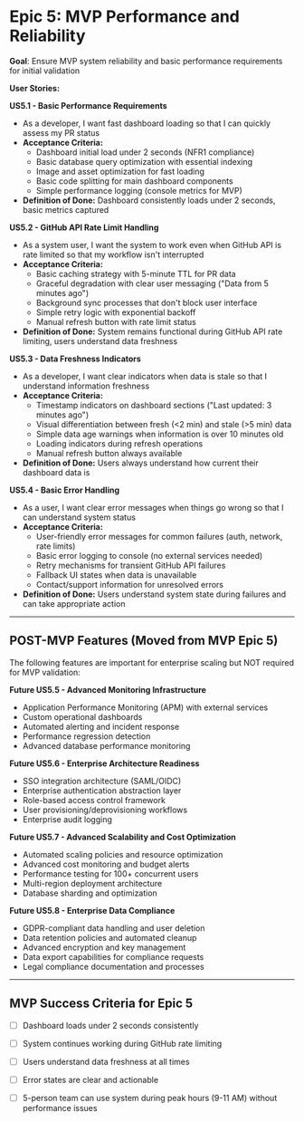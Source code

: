 # Epic 5: MVP Performance and Reliability
**Goal**: Ensure MVP system reliability and basic performance requirements for initial validation

**User Stories:**

**US5.1 - Basic Performance Requirements**
- As a developer, I want fast dashboard loading so that I can quickly assess my PR status
- **Acceptance Criteria:**
  - Dashboard initial load under 2 seconds (NFR1 compliance)
  - Basic database query optimization with essential indexing
  - Image and asset optimization for fast loading
  - Basic code splitting for main dashboard components
  - Simple performance logging (console metrics for MVP)
- **Definition of Done:** Dashboard consistently loads under 2 seconds, basic metrics captured

**US5.2 - GitHub API Rate Limit Handling**
- As a system user, I want the system to work even when GitHub API is rate limited so that my workflow isn't interrupted
- **Acceptance Criteria:**
  - Basic caching strategy with 5-minute TTL for PR data
  - Graceful degradation with clear user messaging ("Data from 5 minutes ago")
  - Background sync processes that don't block user interface
  - Simple retry logic with exponential backoff
  - Manual refresh button with rate limit status
- **Definition of Done:** System remains functional during GitHub API rate limiting, users understand data freshness

**US5.3 - Data Freshness Indicators**
- As a developer, I want clear indicators when data is stale so that I understand information freshness
- **Acceptance Criteria:**
  - Timestamp indicators on dashboard sections ("Last updated: 3 minutes ago")
  - Visual differentiation between fresh (<2 min) and stale (>5 min) data
  - Simple data age warnings when information is over 10 minutes old
  - Loading indicators during refresh operations
  - Manual refresh button always available
- **Definition of Done:** Users always understand how current their dashboard data is

**US5.4 - Basic Error Handling**
- As a user, I want clear error messages when things go wrong so that I can understand system status
- **Acceptance Criteria:**
  - User-friendly error messages for common failures (auth, network, rate limits)
  - Basic error logging to console (no external services needed)
  - Retry mechanisms for transient GitHub API failures
  - Fallback UI states when data is unavailable
  - Contact/support information for unresolved errors
- **Definition of Done:** Users understand system state during failures and can take appropriate action

---

## POST-MVP Features (Moved from MVP Epic 5)

The following features are important for enterprise scaling but NOT required for MVP validation:

**Future US5.5 - Advanced Monitoring Infrastructure**
- Application Performance Monitoring (APM) with external services
- Custom operational dashboards
- Automated alerting and incident response
- Performance regression detection
- Advanced database performance monitoring

**Future US5.6 - Enterprise Architecture Readiness**
- SSO integration architecture (SAML/OIDC)
- Enterprise authentication abstraction layer
- Role-based access control framework
- User provisioning/deprovisioning workflows
- Enterprise audit logging

**Future US5.7 - Advanced Scalability and Cost Optimization**
- Automated scaling policies and resource optimization
- Advanced cost monitoring and budget alerts
- Performance testing for 100+ concurrent users
- Multi-region deployment architecture
- Database sharding and optimization

**Future US5.8 - Enterprise Data Compliance**
- GDPR-compliant data handling and user deletion
- Data retention policies and automated cleanup
- Advanced encryption and key management
- Data export capabilities for compliance requests
- Legal compliance documentation and processes

---

## MVP Success Criteria for Epic 5

- [ ] Dashboard loads under 2 seconds consistently
- [ ] System continues working during GitHub rate limiting
- [ ] Users understand data freshness at all times  
- [ ] Error states are clear and actionable
- [ ] 5-person team can use system during peak hours (9-11 AM) without performance issues

